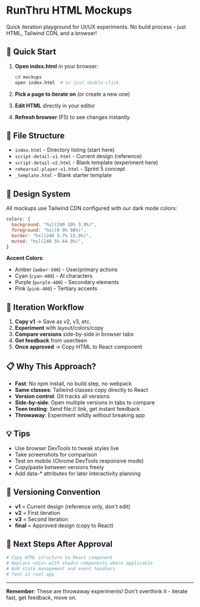 # RunThru HTML Mockups

Quick iteration playground for UI/UX experiments. No build process - just HTML, Tailwind CDN, and a browser!

## 🚀 Quick Start

1. **Open index.html** in your browser:
   ```bash
   cd mockups
   open index.html  # or just double-click
   ```

2. **Pick a page to iterate on** (or create a new one)

3. **Edit HTML** directly in your editor

4. **Refresh browser** (F5) to see changes instantly

## 📁 File Structure

- `index.html` - Directory listing (start here)
- `script-detail-v1.html` - Current design (reference)
- `script-detail-v2.html` - Blank template (experiment here)
- `rehearsal-player-v1.html` - Sprint 5 concept
- `_template.html` - Blank starter template

## 🎨 Design System

All mockups use Tailwind CDN configured with our dark mode colors:

```javascript
colors: {
  background: "hsl(240 10% 3.9%)",
  foreground: "hsl(0 0% 98%)",
  border: "hsl(240 3.7% 15.9%)",
  muted: "hsl(240 5% 64.9%)",
}
```

**Accent Colors**:
- Amber (`amber-500`) - User/primary actions
- Cyan (`cyan-400`) - AI characters
- Purple (`purple-400`) - Secondary elements
- Pink (`pink-400`) - Tertiary accents

## 🔄 Iteration Workflow

1. **Copy v1** → Save as v2, v3, etc.
2. **Experiment** with layout/colors/copy
3. **Compare versions** side-by-side in browser tabs
4. **Get feedback** from user/teen
5. **Once approved** → Copy HTML to React component

## 📋 Why This Approach?

- **Fast**: No npm install, no build step, no webpack
- **Same classes**: Tailwind classes copy directly to React
- **Version control**: Git tracks all versions
- **Side-by-side**: Open multiple versions in tabs to compare
- **Teen testing**: Send file:// link, get instant feedback
- **Throwaway**: Experiment wildly without breaking app

## 💡 Tips

- Use browser DevTools to tweak styles live
- Take screenshots for comparison
- Test on mobile (Chrome DevTools responsive mode)
- Copy/paste between versions freely
- Add data-* attributes for later interactivity planning

## 📝 Versioning Convention

- **v1** = Current design (reference only, don't edit)
- **v2** = First iteration
- **v3** = Second iteration
- **final** = Approved design (copy to React)

## 🎯 Next Steps After Approval

```bash
# Copy HTML structure to React component
# Replace <div> with shadcn components where applicable
# Add state management and event handlers
# Test in real app
```

---

**Remember**: These are throwaway experiments! Don't overthink it - iterate fast, get feedback, move on.

